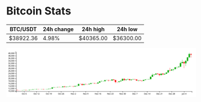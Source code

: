 # Bitcoin Stats

BTC/USDT|24h change|24h high|24h low|
|---|---|---|---|
|$38922.36|4.98%|$40365.00|$36300.00|

<img src="./chart.svg">
